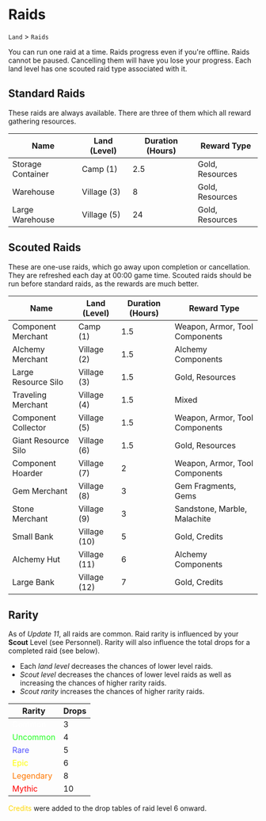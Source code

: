 # Raids

`Land` > `Raids`

You can run one raid at a time. Raids progress even if you're offline. Raids cannot be paused. Cancelling them will have you lose your progress. Each land level has one scouted raid type associated with it.

## Standard Raids

These raids are always available. There are three of them which all reward gathering resources.

| Name | Land (Level)	| Duration (Hours) | Reward Type |
| ---- | ------------ | -------- | ----------- |
| Storage Container | Camp (1) | 2.5 | Gold, Resources
| Warehouse | Village (3) | 8 | Gold, Resources
| Large Warehouse | Village (5) | 24 | Gold, Resources

## Scouted Raids

These are one-use raids, which go away upon completion or cancellation. They are refreshed each day at 00:00 game time. Scouted raids should be run before standard raids, as the rewards are much better.

| Name | Land (Level)	| Duration (Hours) | Reward Type |
| ---- | ------------ | -------- | ----------- |
| Component Merchant | Camp (1) | 1.5 | Weapon, Armor, Tool Components
| Alchemy Merchant | Village (2) | 1.5 | Alchemy Components
| Large Resource Silo | Village (3) | 1.5 | Gold, Resources
| Traveling Merchant | Village (4) | 1.5 | Mixed
| Component Collector | Village (5) | 1.5 | Weapon, Armor, Tool Components
| Giant Resource Silo | Village (6) | 1.5 | Gold, Resources
| Component Hoarder | Village (7) | 2 | Weapon, Armor, Tool Components
| Gem Merchant | Village (8) | 3 | Gem Fragments, Gems
| Stone Merchant | Village (9) | 3 | Sandstone, Marble, Malachite
| Small Bank | Village (10) | 5 | Gold, Credits
| Alchemy Hut| Village (11) | 6 | Alchemy Components
| Large Bank | Village (12) | 7 | Gold, Credits

## Rarity

As of *Update 11*, all raids are common. Raid rarity is influenced by your **Scout** Level (see Personnel).  Rarity will also influence the total drops for a completed raid (see below).

- Each *land level* decreases the chances of lower level raids.
- *Scout level* decreases the chances of lower level raids as well as increasing the chances of higher rarity raids.
- *Scout rarity* increases the chances of higher rarity raids.

| Rarity | Drops |
| ------ | ---- |
| <span style='color:white'>Common</span> | 3
| <span style='color:#2f2'>Uncommon</span> | 4
| <span style='color:#55f'>Rare</span> | 5
| <span style='color:#ff0'>Epic</span> | 6
| <span style='color:#f70'>Legendary</span> | 8
| <span style='color:red'>Mythic</span> | 10

<span style='color:gold'>Credits</span> were added to the drop tables of raid level 6 onward.
